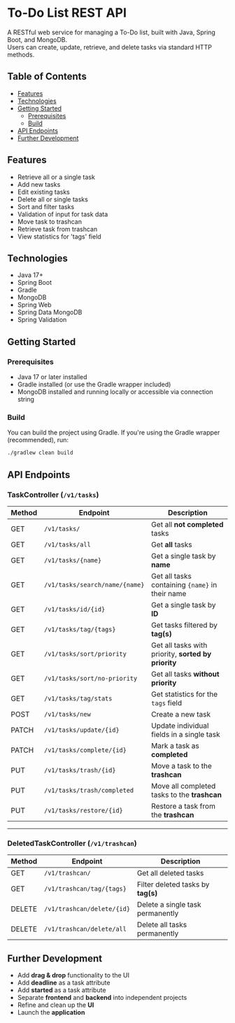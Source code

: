 # To-Do List REST API

A RESTful web service for managing a To-Do list, built with Java, Spring Boot, and MongoDB.  
Users can create, update, retrieve, and delete tasks via standard HTTP methods.

## Table of Contents

- [Features](#features)
- [Technologies](#technologies)
- [Getting Started](#getting-started)
  - [Prerequisites](#prerequisites)
  - [Build](#build)
- [API Endpoints](#api-endpoints)
- [Further Development](#further-development)

## Features

- Retrieve all or a single task
- Add new tasks
- Edit existing tasks
- Delete all or single tasks
- Sort and filter tasks
- Validation of input for task data
- Move task to trashcan
- Retrieve task from trashcan
- View statistics for 'tags' field

## Technologies

- Java 17+
- Spring Boot
- Gradle
- MongoDB
- Spring Web
- Spring Data MongoDB
- Spring Validation

## Getting Started

### Prerequisites

- Java 17 or later installed
- Gradle installed (or use the Gradle wrapper included)
- MongoDB installed and running locally or accessible via connection string

### Build

You can build the project using Gradle. If you're using the Gradle wrapper (recommended), run:

```bash
./gradlew clean build
```

## API Endpoints

### TaskController (`/v1/tasks`)

| Method | Endpoint | Description |
|--------|----------|-------------|
| GET | `/v1/tasks/` | Get all **not completed** tasks |
| GET | `/v1/tasks/all` | Get **all** tasks |
| GET | `/v1/tasks/{name}` | Get a single task by **name** |
| GET | `/v1/tasks/search/name/{name}` | Get all tasks containing `{name}` in their name |
| GET | `/v1/tasks/id/{id}` | Get a single task by **ID** |
| GET | `/v1/tasks/tag/{tags}` | Get tasks filtered by **tag(s)** |
| GET | `/v1/tasks/sort/priority` | Get all tasks with priority, **sorted by priority** |
| GET | `/v1/tasks/sort/no-priority` | Get all tasks **without priority** |
| GET | `/v1/tasks/tag/stats` | Get statistics for the `tags` field |
| POST | `/v1/tasks/new` | Create a new task |
| PATCH | `/v1/tasks/update/{id}` | Update individual fields in a single task |
| PATCH | `/v1/tasks/complete/{id}` | Mark a task as **completed** |
| PUT | `/v1/tasks/trash/{id}` | Move a task to the **trashcan** |
| PUT | `/v1/tasks/trash/completed` | Move all completed tasks to the **trashcan** |
| PUT | `/v1/tasks/restore/{id}` | Restore a task from the **trashcan** |

---

### DeletedTaskController (`/v1/trashcan`)

| Method | Endpoint | Description |
|--------|----------|-------------|
| GET | `/v1/trashcan/` | Get all deleted tasks |
| GET | `/v1/trashcan/tag/{tags}` | Filter deleted tasks by **tag(s)** |
| DELETE | `/v1/trashcan/delete/{id}` | Delete a single task permanently |
| DELETE | `/v1/trashcan/delete/all` | Delete all tasks permanently |

## Further Development

- Add **drag & drop** functionality to the UI  
- Add **deadline** as a task attribute  
- Add **started** as a task attribute
- Separate **frontend** and **backend** into independent projects  
- Refine and clean up the **UI**  
- Launch the **application**







